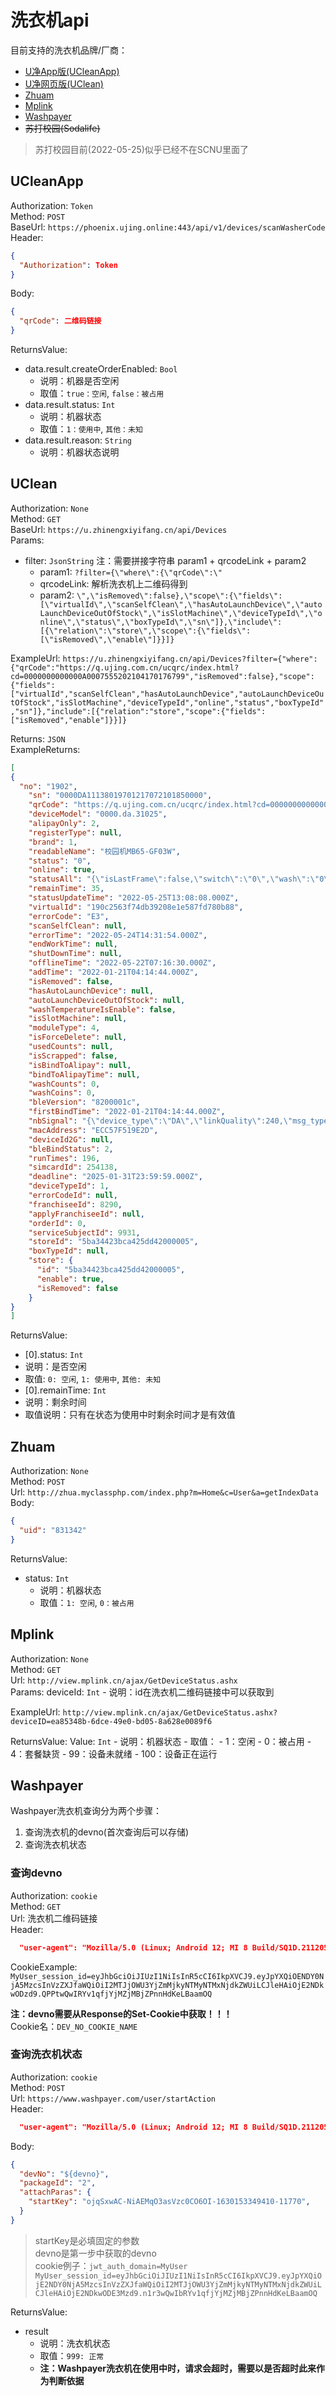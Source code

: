 # 洗衣机api

目前支持的洗衣机品牌/厂商：
- <a href="#ucleanapp" target="_self">U净App版(UCleanApp)</a>
- <a href="#uclean" target="_self">U净网页版(UClean)</a>
- <a href="#zhuam" target="_self">Zhuam</a>
- <a href="#mplink" target="_self">Mplink</a>
- <a href="#washpayer" target="_self">Washpayer</a>
- ~~苏打校园(Sodalife)~~

> 苏打校园目前(2022-05-25)似乎已经不在SCNU里面了

## UCleanApp
Authorization: `Token`  
Method: `POST`  
BaseUrl: `https://phoenix.ujing.online:443/api/v1/devices/scanWasherCode`  
Header:
```json
{
  "Authorization": Token
}
```
Body:
```json
{
  "qrCode": 二维码链接
}
```
ReturnsValue:
  - data.result.createOrderEnabled: `Bool`
    - 说明：机器是否空闲
    - 取值：`true：空闲`, `false：被占用`
  - data.result.status: `Int`
    - 说明：机器状态
    - 取值：`1：使用中`, `其他：未知`
  - data.result.reason: `String`
    - 说明：机器状态说明

## UClean
Authorization: `None`  
Method: `GET`  
BaseUrl: `https://u.zhinengxiyifang.cn/api/Devices`  
Params: 
  - filter: `JsonString` 注：需要拼接字符串 param1 + qrcodeLink + param2
    - param1: `?filter={\"where\":{\"qrCode\":\"`
    - qrcodeLink: 解析洗衣机上二维码得到
    - param2: `\",\"isRemoved\":false},\"scope\":{\"fields\":[\"virtualId\",\"scanSelfClean\",\"hasAutoLaunchDevice\",\"autoLaunchDeviceOutOfStock\",\"isSlotMachine\",\"deviceTypeId\",\"online\",\"status\",\"boxTypeId\",\"sn\"]},\"include\":[{\"relation\":\"store\",\"scope\":{\"fields\":[\"isRemoved\",\"enable\"]}}]}`

ExampleUrl: `https://u.zhinengxiyifang.cn/api/Devices?filter={"where":{"qrCode":"https://q.ujing.com.cn/ucqrc/index.html?cd=0000000000000A0007555202104170176799","isRemoved":false},"scope":{"fields":["virtualId","scanSelfClean","hasAutoLaunchDevice","autoLaunchDeviceOutOfStock","isSlotMachine","deviceTypeId","online","status","boxTypeId","sn"]},"include":[{"relation":"store","scope":{"fields":["isRemoved","enable"]}}]}`

Returns: `JSON`  
ExampleReturns:
```json
[
{
  "no": "1902",
    "sn": "0000DA11138019701217072101850000",
    "qrCode": "https://q.ujing.com.cn/ucqrc/index.html?cd=0000000000000A0007555202104170176799",
    "deviceModel": "0000.da.31025",
    "alipayOnly": 2,
    "registerType": null,
    "brand": 1,
    "readableName": "校园机MB65-GF03W",
    "status": "0",
    "online": true,
    "statusAll": "{\"isLastFrame\":false,\"switch\":\"0\",\"wash\":\"0\",\"status\":\"9\",\"drain_water\":\"0\",\"wash_mode\":\"0\",\"time_remaining\":\"35\",\"fault_warn\":\"0\",\"device_type\":\"DA\",\"msg_type\":\"0404\",\"online\":null,\"deviceName\":\"\",\"signalStrength\":null,\"linkQuality\":0,\"signalCellID_high\":0,\"signalCellID_low\":0,\"signalECL\":0,\"signalPCI\":0,\"signalSNR\":0,\"totleNumber_high\":0,\"totleNumber_low\":0}",
    "remainTime": 35,
    "statusUpdateTime": "2022-05-25T13:08:08.000Z",
    "virtualId": "190c2563f74db39208e1e587fd780b88",
    "errorCode": "E3",
    "scanSelfClean": null,
    "errorTime": "2022-05-24T14:31:54.000Z",
    "endWorkTime": null,
    "shutDownTime": null,
    "offlineTime": "2022-05-22T07:16:30.000Z",
    "addTime": "2022-01-21T04:14:44.000Z",
    "isRemoved": false,
    "hasAutoLaunchDevice": null,
    "autoLaunchDeviceOutOfStock": null,
    "washTemperatureIsEnable": false,
    "isSlotMachine": null,
    "moduleType": 4,
    "isForceDelete": null,
    "usedCounts": null,
    "isScrapped": false,
    "isBindToAlipay": null,
    "bindToAlipayTime": null,
    "washCounts": 0,
    "washCoins": 0,
    "bleVersion": "8200001c",
    "firstBindTime": "2022-01-21T04:14:44.000Z",
    "nbSignal": "{\"device_type\":\"DA\",\"linkQuality\":240,\"msg_type\":\"7c7c\",\"signalCellID_high\":1877,\"signalCellID_low\":46928,\"signalECL\":0,\"signalPCI\":204,\"signalSNR\":265,\"signalStrength\":167,\"totleNumber_high\":0,\"totleNumber_low\":3822,\"updateTime\":\"2022-05-25T04:32:13.472Z\"}",
    "macAddress": "ECC57F519E2D",
    "deviceId2G": null,
    "bleBindStatus": 2,
    "runTimes": 196,
    "simcardId": 254138,
    "deadline": "2025-01-31T23:59:59.000Z",
    "deviceTypeId": 1,
    "errorCodeId": null,
    "franchiseeId": 8290,
    "applyFranchiseeId": null,
    "orderId": 0,
    "serviceSubjectId": 9931,
    "storeId": "5ba34423bca425dd42000005",
    "boxTypeId": null,
    "store": {
      "id": "5ba34423bca425dd42000005",
      "enable": true,
      "isRemoved": false
    }
}
]
```

ReturnsValue:
 - [0].status: `Int`
  - 说明：是否空闲
  - 取值: `0: 空闲`, `1: 使用中`, `其他: 未知`
 - [0].remainTime: `Int` 
  - 说明：剩余时间
  - 取值说明：只有在状态为使用中时剩余时间才是有效值

## Zhuam
Authorization: `None`  
Method: `POST`  
Url: `http://zhua.myclassphp.com/index.php?m=Home&c=User&a=getIndexData`  
Body:
```json
{
  "uid": "831342"
}
```
ReturnsValue:
  - status: `Int`
    - 说明：机器状态
    - 取值：`1: 空闲`, `0：被占用`

## Mplink
Authorization: `None`  
Method: `GET`  
Url: `http://view.mplink.cn/ajax/GetDeviceStatus.ashx`  
Params:
  deviceId: `Int`
    - 说明：id在洗衣机二维码链接中可以获取到

ExampleUrl: `http://view.mplink.cn/ajax/GetDeviceStatus.ashx?deviceID=ea85348b-6dce-49e0-bd05-8a628e0089f6`

ReturnsValue:
  Value: `Int`
    - 说明：机器状态
    - 取值：
      - 1：空闲
      - 0：被占用
      - 4：套餐缺货
      - 99：设备未就绪
      - 100：设备正在运行


## Washpayer
Washpayer洗衣机查询分为两个步骤：  
1. 查询洗衣机的devno(首次查询后可以存储)
2. 查询洗衣机状态

### 查询devno
Authorization: `cookie`  
Method: `GET`  
Url: 洗衣机二维码链接  
Header: 
```json
  "user-agent": "Mozilla/5.0 (Linux; Android 12; MI 8 Build/SQ1D.211205.016.A1; wv) AppleWebKit/537.36 (KHTML, like Gecko) Version/4.0 Chrome/86.0.4240.99 XWEB/3185 MMWEBSDK/20211202 Mobile Safari/537.36 MMWEBID/8395 MicroMessenger/8.0.18.2060(0x28001257) Process/toolsmp WeChat/arm64 Weixin NetType/WIFI Language/zh_CN ABI/arm64"
```
CookieExample: `MyUser_session_id=eyJhbGciOiJIUzI1NiIsInR5cCI6IkpXVCJ9.eyJpYXQiOENDY0NjA5MzcsInVzZXJfaWQiOiI2MTJjOWU3YjZmMjkyNTMyNTMxNjdkZWUiLCJleHAiOjE2NDkwODzd9.QPPtwQwIRYv1qfjYjMZjMBjZPnnHdKeLBaamOQ`

**注：devno需要从Response的Set-Cookie中获取！！！**  
Cookie名：`DEV_NO_COOKIE_NAME`  


### 查询洗衣机状态
Authorization: `cookie`  
Method: `POST`  
Url: `https://www.washpayer.com/user/startAction`  
Header: 
```json
  "user-agent": "Mozilla/5.0 (Linux; Android 12; MI 8 Build/SQ1D.211205.016.A1; wv) AppleWebKit/537.36 (KHTML, like Gecko) Version/4.0 Chrome/86.0.4240.99 XWEB/3185 MMWEBSDK/20211202 Mobile Safari/537.36 MMWEBID/8395 MicroMessenger/8.0.18.2060(0x28001257) Process/toolsmp WeChat/arm64 Weixin NetType/WIFI Language/zh_CN ABI/arm64"
```
Body:   
```json
{
  "devNo": "${devno}",
  "packageId": "2",
  "attachParas": {
    "startKey": "ojqSxwAC-NiAEMqO3asVzc0CO6OI-1630153349410-11770",
  }
}
```
> startKey是必填固定的参数  
> devno是第一步中获取的devno  
> cookie例子：`jwt_auth_domain=MyUser MyUser_session_id=eyJhbGciOiJIUzI1NiIsInR5cCI6IkpXVCJ9.eyJpYXQiOjE2NDY0NjA5MzcsInVzZXJfaWQiOiI2MTJjOWU3YjZmMjkyNTMyNTMxNjdkZWUiLCJleHAiOjE2NDkwODE3Mzd9.n1r3wQwIbRYv1qfjYjMZjMBjZPnnHdKeLBaamOQ`

ReturnsValue:
  - result
    - 说明：洗衣机状态
    - 取值：`999: 正常`
    - **注：Washpayer洗衣机在使用中时，请求会超时，需要以是否超时此来作为判断依据**




